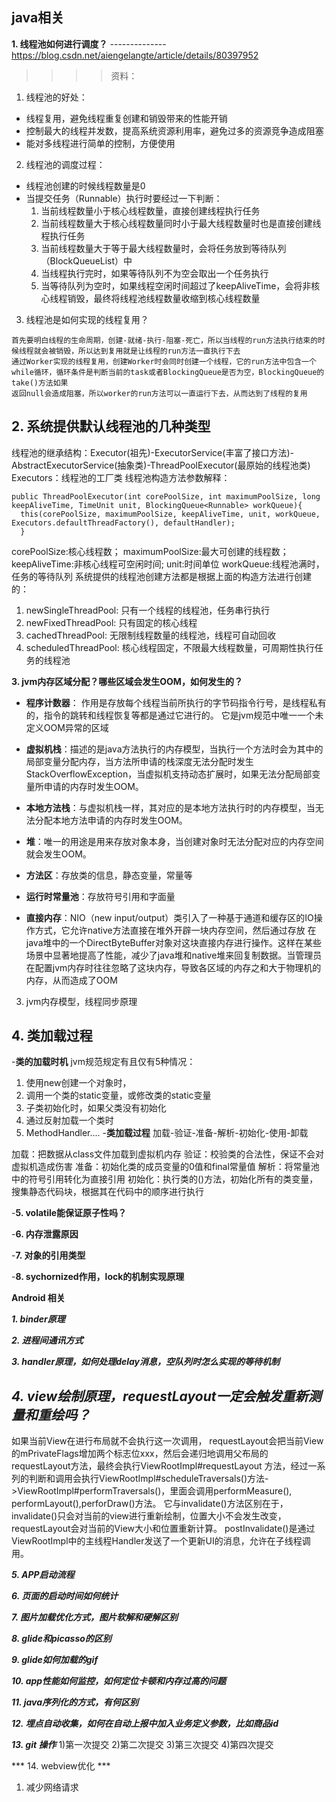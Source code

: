 ## java相关

**1. 线程池如何进行调度？**
--------------https://blog.csdn.net/aiengelangte/article/details/80397952
>>>>资料：
  1. 线程池的好处：
  - 线程复用，避免线程重复创建和销毁带来的性能开销
  - 控制最大的线程并发数，提高系统资源利用率，避免过多的资源竞争造成阻塞
  - 能对多线程进行简单的控制，方便使用
  2. 线程池的调度过程：
  - 线程池创建的时候线程数量是0
  - 当提交任务（Runnable）执行时要经过一下判断：
    1. 当前线程数量小于核心线程数量，直接创建线程执行任务
    2. 当前线程数量大于核心线程数量同时小于最大线程数量时也是直接创建线程执行任务
    3. 当前线程数量大于等于最大线程数量时，会将任务放到等待队列（BlockQueueList）中
    4. 当线程执行完时，如果等待队列不为空会取出一个任务执行
    5. 当等待队列为空时，如果线程空闲时间超过了keepAliveTime，会将非核心线程销毁，最终将线程池线程数量收缩到核心线程数量
  3. 线程池是如何实现的线程复用？
  
    首先要明白线程的生命周期，创建-就绪-执行-阻塞-死亡，所以当线程的run方法执行结束的时候线程就会被销毁，所以达到复用就是让线程的run方法一直执行下去
    通过Worker实现的线程复用，创建Worker时会同时创建一个线程，它的run方法中包含一个while循环，循环条件是判断当前的task或者BlockingQueue是否为空，BlockingQueue的take()方法如果
    返回null会造成阻塞，所以worker的run方法可以一直运行下去，从而达到了线程的复用
    
**2. 系统提供默认线程池的几种类型**
----
线程池的继承结构：Executor(祖先)-ExecutorService(丰富了接口方法)-AbstractExecutorService(抽象类)-ThreadPoolExecutor(最原始的线程池类)
Executors：线程池的工厂类
线程池构造方法参数解释：
```
public ThreadPoolExecutor(int corePoolSize, int maximumPoolSize, long keepAliveTime, TimeUnit unit, BlockingQueue<Runnable> workQueue){
  this(corePoolSize, maximumPoolSize, keepAliveTime, unit, workQueue, Executors.defaultThreadFactory(), defaultHandler);
  }
```
corePoolSize:核心线程数；
maximumPoolSize:最大可创建的线程数；
keepAliveTime:非核心线程可空闲时间;
unit:时间单位
workQueue:线程池满时，任务的等待队列
系统提供的线程池创建方法都是根据上面的构造方法进行创建的：
  1. newSingleThreadPool: 只有一个线程的线程池，任务串行执行
  2. newFixedThreadPool: 只有固定的核心线程
  3. cachedThreadPool: 无限制线程数量的线程池，线程可自动回收
  4. scheduledThreadPool: 核心线程固定，不限最大线程数量，可周期性执行任务的线程池

**3. jvm内存区域分配？哪些区域会发生OOM，如何发生的？**
	 
- **程序计数器**：
	作用是存放每个线程当前所执行的字节码指令行号，是线程私有的，指令的跳转和线程恢复等都是通过它进行的。
	它是jvm规范中唯一一个未定义OOM异常的区域

- **虚拟机栈**：描述的是java方法执行的内存模型，当执行一个方法时会为其中的局部变量分配内存，当方法所申请的栈深度无法分配时发生StackOverflowException，当虚拟机支持动态扩展时，如果无法分配局部变量所申请的内存时发生OOM。

- **本地方法栈**：与虚拟机栈一样，其对应的是本地方法执行时的内存模型，当无法分配本地方法申请的内存时发生OOM。

- **堆**：唯一的用途是用来存放对象本身，当创建对象时无法分配对应的内存空间就会发生OOM。

- **方法区**：存放类的信息，静态变量，常量等

- **运行时常量池**：存放符号引用和字面量

- **直接内存**：NIO（new input/output）类引入了一种基于通道和缓存区的IO操作方式，它允许native方法直接在堆外开辟一块内存空间，然后通过存放
	在java堆中的一个DirectByteBuffer对象对这块直接内存进行操作。这样在某些场景中显著地提高了性能，减少了java堆和native堆来回复制数据。当管理员在配置jvm内存时往往忽略了这块内存，导致各区域的内存之和大于物理机的内存，从而造成了OOM



3. jvm内存模型，线程同步原理

**4. 类加载过程**
------------
-**类的加载时机**
jvm规范规定有且仅有5种情况：
1. 使用new创建一个对象时，
2. 调用一个类的static变量，或修改类的static变量
3. 子类初始化时，如果父类没有初始化
4. 通过反射加载一个类时
5. MethodHandler....
-**类加载过程**
加载-验证-准备-解析-初始化-使用-卸载

加载：把数据从class文件加载到虚拟机内存
验证：校验类的合法性，保证不会对虚拟机造成伤害
准备：初始化类的成员变量的0值和final常量值
解析：将常量池中的符号引用转化为直接引用
初始化：执行类的<clinit>()方法，初始化所有的类变量，搜集静态代码块，根据其在代码中的顺序进行执行


-**5. volatile能保证原子性吗？**

-**6. 内存泄露原因**

-**7. 对象的引用类型**

-**8. sychornized作用，lock的机制实现原理**



**Android 相关**

***1. binder原理***

***2. 进程间通讯方式***

***3. handler原理，如何处理delay消息，空队列时怎么实现的等待机制***

***4. view绘制原理，requestLayout一定会触发重新测量和重绘吗？***
-----
如果当前View在进行布局就不会执行这一次调用，
requestLayout会把当前View的mPrivateFlags增加两个标志位xxx，然后会递归地调用父布局的requestLayout方法，最终会执行ViewRootImpl#requestLayout
方法，经过一系列的判断和调用会执行ViewRootImpl#scheduleTraversals()方法->ViewRootImpl#performTraversals()，里面会调用performMeasure(),
performLayout(),perforDraw()方法。
它与invalidate()方法区别在于，invalidate()只会对当前的view进行重新绘制，位置大小不会发生改变，requestLayout会对当前的View大小和位置重新计算。
postInvalidate()是通过ViewRootImpl中的主线程Handler发送了一个更新UI的消息，允许在子线程调用。

***5. APP启动流程***

***6. 页面的启动时间如何统计***

***7. 图片加载优化方式，图片软解和硬解区别***

***8. glide和picasso的区别***

***9. glide如何加载的gif***

***10. app性能如何监控，如何定位卡顿和内存过高的问题***

***11. java序列化的方式，有何区别***

***12. 埋点自动收集，如何在自动上报中加入业务定义参数，比如商品id***

***13. git 操作***
1)第一次提交
2)第二次提交
3)第三次提交
4)第四次提交

*** 14. webview优化 ***
1. 减少网络请求
